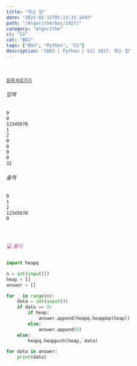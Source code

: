 ```yaml
---
title: "최소 힙"
date: "2021-02-11T01:13:32.169Z"
path: "/Algorithm/boj/1927/"
category: "Algorithm"
ci: "S1"
cat: "BOJ"
tags: ["BOJ", "Python", "S1"]
description: "[BOJ | Python | S1] 1927. 최소 힙"
---
```


<br />

<a href="https://www.acmicpc.net/problem/1927"><small>문제 바로가기</small></a>

###### 입력

```sh
9
0
12345678
1
2
0
0
0
0
32
```

###### 출력

```sh
0
1
2
12345678
0
```

<br />

##### <h5 style="color:#C587AE;">💻 풀이</h5>

```python
import heapq

n = int(input())
heap = []
answer = []

for _ in range(n):
    data = int(input())
    if data == 0:
        if heap:
            answer.append(heapq.heappop(heap))
        else:
            answer.append(0)
    else:
        heapq.heappush(heap, data)

for data in answer:
    print(data)
```

